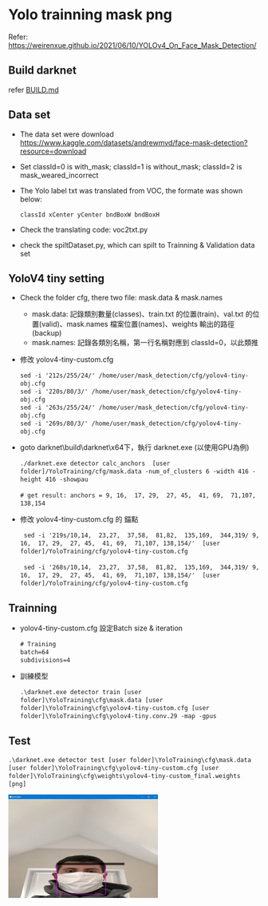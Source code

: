 # Yolo trainning mask png
Refer: https://weirenxue.github.io/2021/06/10/YOLOv4_On_Face_Mask_Detection/

## Build darknet
refer [BUILD.md](BUILD.md)

## Data set
- The data set were download https://www.kaggle.com/datasets/andrewmvd/face-mask-detection?resource=download

- Set classId=0 is with_mask; classId=1 is without_mask; classId=2 is mask_weared_incorrect

- The Yolo label txt was translated from VOC, the formate was shown below: <br>
  ```
  classId xCenter yCenter bndBoxW bndBoxH
  ```
- Check the translating code: voc2txt.py

- check the spiltDataset.py, which can spilt to Trainning & Validation data set

## YoloV4 tiny setting
- Check the folder cfg, there two file: mask.data & mask.names
  - mask.data: 記錄類別數量(classes)、train.txt 的位置(train)、val.txt 的位置(valid)、mask.names 檔案位置(names)、weights 輸出的路徑 (backup)
  - mask.names: 記錄各類別名稱，第一行名稱對應到 classId=0，以此類推

- 修改 yolov4-tiny-custom.cfg
  ```
  sed -i '212s/255/24/' /home/user/mask_detection/cfg/yolov4-tiny-obj.cfg
  sed -i '220s/80/3/' /home/user/mask_detection/cfg/yolov4-tiny-obj.cfg
  sed -i '263s/255/24/' /home/user/mask_detection/cfg/yolov4-tiny-obj.cfg
  sed -i '269s/80/3/' /home/user/mask_detection/cfg/yolov4-tiny-obj.cfg
  ```
- goto darknet\build\darknet\x64下，執行 darknet.exe (以使用GPU為例)
  ```
  ./darknet.exe detector calc_anchors  [user folder]/YoloTraining/cfg/mask.data -num_of_clusters 6 -width 416 -height 416 -showpau

  # get result: anchors = 9, 16,  17, 29,  27, 45,  41, 69,  71,107, 138,154
  ``` 
- 修改 yolov4-tiny-custom.cfg 的 錨點
  ```
   sed -i '219s/10,14,  23,27,  37,58,  81,82,  135,169,  344,319/ 9, 16,  17, 29,  27, 45,  41, 69,  71,107, 138,154/'  [user folder]/YoloTraining/cfg/yolov4-tiny-custom.cfg
     
   sed -i '268s/10,14,  23,27,  37,58,  81,82,  135,169,  344,319/ 9, 16,  17, 29,  27, 45,  41, 69,  71,107, 138,154/'  [user folder]/YoloTraining/cfg/yolov4-tiny-custom.cfg
  ```

## Trainning
- yolov4-tiny-custom.cfg 設定Batch size & iteration <br>
  ```
  # Training
  batch=64
  subdivisions=4
  ```
- 訓練模型
  ```
  .\darknet.exe detector train [user folder]\YoloTraining\cfg\mask.data [user folder]\YoloTraining\cfg\yolov4-tiny-custom.cfg [user folder]\YoloTraining\cfg\yolov4-tiny.conv.29 -map -gpus
  ```
## Test

  ```
  .\darknet.exe detector test [user folder]\YoloTraining\cfg\mask.data [user folder]\YoloTraining\cfg\yolov4-tiny-custom.cfg [user folder]\YoloTraining\cfg\weights\yolov4-tiny-custom_final.weights [png]
  ```
  <img src="./nvdia_07.png" width="300px" />


